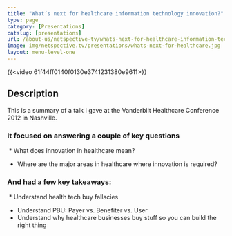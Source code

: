 ```yaml
---
title: "What’s next for healthcare information technology innovation?"
type: page
category: [Presentations]
catslug: [presentations]
url: /about-us/netspective-tv/whats-next-for-healthcare-information-technology-innovation/
image: img/netspective.tv/presentations/whats-next-for-healthcare.jpg
layout: menu-level-one
---
```


{{<video 61f44ff0140f0130e3741231380e9611>}}

## Description
This is a summary of a talk I gave at the Vanderbilt Healthcare Conference 2012 in Nashville.
### It focused on answering a couple of key questions

 * What does innovation in healthcare mean?
 * Where are the major areas in healthcare where innovation is required?
### And had a few key takeaways:

 * Understand health tech buy fallacies
 * Understand PBU: Payer vs. Benefiter vs. User
 * Understand why healthcare businesses buy stuff so you can build the right thing